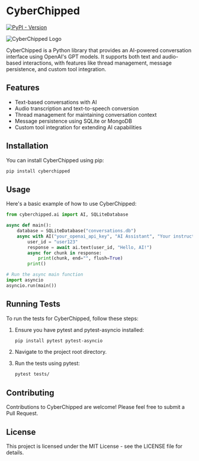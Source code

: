 # CyberChipped

[![PyPI - Version](https://img.shields.io/pypi/v/cyberchipped)](https://pypi.org/project/cyberchipped/)

![CyberChipped Logo](https://cyberchipped.com/375.png)

CyberChipped is a Python library that provides an AI-powered conversation interface using OpenAI's GPT models. It supports both text and audio-based interactions, with features like thread management, message persistence, and custom tool integration.

## Features

- Text-based conversations with AI
- Audio transcription and text-to-speech conversion
- Thread management for maintaining conversation context
- Message persistence using SQLite or MongoDB
- Custom tool integration for extending AI capabilities

## Installation

You can install CyberChipped using pip:

```bash
pip install cyberchipped
```

## Usage

Here's a basic example of how to use CyberChipped:

```python
from cyberchipped.ai import AI, SQLiteDatabase

async def main():
    database = SQLiteDatabase("conversations.db")
    async with AI("your_openai_api_key", "AI Assistant", "Your instructions here", database) as ai:
        user_id = "user123"
        response = await ai.text(user_id, "Hello, AI!")
        async for chunk in response:
            print(chunk, end="", flush=True)
        print()

# Run the async main function
import asyncio
asyncio.run(main())
```

## Running Tests

To run the tests for CyberChipped, follow these steps:

1. Ensure you have pytest and pytest-asyncio installed:
   ```bash
   pip install pytest pytest-asyncio
   ```

2. Navigate to the project root directory.

3. Run the tests using pytest:
   ```bash
   pytest tests/
   ```

## Contributing

Contributions to CyberChipped are welcome! Please feel free to submit a Pull Request.

## License

This project is licensed under the MIT License - see the LICENSE file for details.
